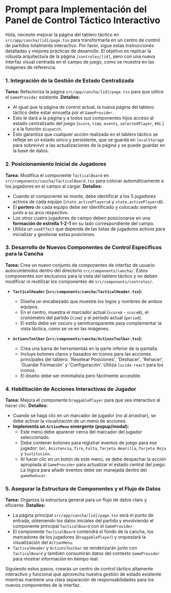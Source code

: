 # Prompt para Implementación del Panel de Control Táctico Interactivo

Hola, necesito mejorar la página del tablero táctico en `src/app/cancha/[id]/page.tsx` para transformarla en un centro de control de partidos totalmente interactivo. Por favor, sigue estas instrucciones detalladas y mejores prácticas de desarrollo. El objetivo es replicar la robusta arquitectura de la página `/controles/[id]`, pero con una nueva interfaz visual centrada en el campo de juego, como se muestra en las imágenes de referencia.

### 1. Integración de la Gestión de Estado Centralizada

**Tarea:** Refactoriza la página `src/app/cancha/[id]/page.tsx` para que utilice el `GameProvider` existente.
**Detalles:**
-   Al igual que la página de control actual, la nueva página del tablero táctico debe estar envuelta por el `GameProvider`.
-   Esto le dará a la página y a todos sus componentes hijos acceso al estado centralizado del juego (`score`, `time`, `events`, `selectedPlayer`, etc.) y a la función `dispatch`.
-   Esto garantiza que cualquier acción realizada en el tablero táctico se refleje en un estado único y persistente, que se guarda en `localStorage` para sobrevivir a las actualizaciones de la página y se puede guardar en la base de datos.

### 2. Posicionamiento Inicial de Jugadores

**Tarea:** Modifica el componente `TacticalBoard` en `src/components/cancha/TacticalBoard.tsx` para colocar automáticamente a los jugadores en el campo al cargar.
**Detalles:**
-   Cuando el componente se monte, debe identificar a los 5 jugadores activos de cada equipo (`state.activePlayersA` y `state.activePlayersB`).
-   El **portero** de cada equipo debe ser identificado y colocado siempre junto a su arco respectivo.
-   Los otros cuatro jugadores de campo deben posicionarse en una **formación de estrella 1-2-1** en su lado correspondiente del campo.
-   Utiliza un `useEffect` que dependa de las listas de jugadores activos para inicializar y gestionar estas posiciones.

### 3. Desarrollo de Nuevos Componentes de Control Específicos para la Cancha

**Tarea:** Crea un nuevo conjunto de componentes de interfaz de usuario autocontenidos dentro del directorio `src/components/cancha/`. Estos componentes son exclusivos para la vista del tablero táctico y no deben modificar ni reutilizar los componentes de `src/components/controles/`.

-   **`TacticalHeader` (`src/components/cancha/TacticalHeader.tsx`):**
    -   Diseña un encabezado que muestre los logos y nombres de ambos equipos.
    -   En el centro, muestra el marcador actual (`scoreA` - `scoreB`), el cronómetro del partido (`time`) y el período actual (`period`).
    -   El estilo debe ser oscuro y semitransparente para complementar la vista táctica, como se ve en las imágenes.

-   **`ActionsToolbar` (`src/components/cancha/ActionsToolbar.tsx`):**
    -   Crea una barra de herramientas en la parte inferior de la pantalla.
    -   Incluye botones claros y basados en iconos para las acciones principales del tablero: 'Resetear Posiciones', 'Deshacer', 'Rehacer', 'Guardar Formación' y 'Configuración'. Utiliza `lucide-react` para los iconos.
    -   El diseño debe ser minimalista pero fácilmente accesible.

### 4. Habilitación de Acciones Interactivas de Jugador

**Tarea:** Mejora el componente `DraggablePlayer` para que sea interactivo al hacer clic.
**Detalles:**
-   Cuando se haga clic en un marcador de jugador (no al arrastrar), se debe activar la visualización de un menú de acciones.
-   **Implementa un `ActionMenu` emergente (popup/modal):**
    -   Este menú debe aparecer cerca del marcador del jugador seleccionado.
    -   Debe contener botones para registrar eventos de juego para ese jugador: `Gol`, `Asistencia`, `Tiro`, `Falta`, `Tarjeta Amarilla`, `Tarjeta Roja` y `Sustitución`.
    -   Al hacer clic en un botón de este menú, se debe despachar la acción apropiada al `GameProvider` para actualizar el estado central del juego. La lógica para añadir eventos debe ser manejada dentro del `gameReducer`.

### 5. Asegurar la Estructura de Componentes y el Flujo de Datos

**Tarea:** Organiza la estructura general para un flujo de datos claro y eficiente.
**Detalles:**
-   La página principal `src/app/cancha/[id]/page.tsx` será el punto de entrada, obteniendo los datos iniciales del partido y envolviendo el componente principal `TacticalBoard` con el `GameProvider`.
-   El componente `TacticalBoard` contendrá el fondo de la cancha, los marcadores de los jugadores (`DraggablePlayer`) y orquestará la visualización del `ActionMenu`.
-   `TacticalHeader` y `ActionsToolbar` se renderizarán junto con `TacticalBoard` y también consumirán datos del contexto `GameProvider` para mostrar información en tiempo real.

Siguiendo estos pasos, crearás un centro de control táctico altamente interactivo y funcional que aprovecha nuestra gestión de estado existente mientras mantiene una clara separación de responsabilidades para los nuevos componentes de la interfaz.
